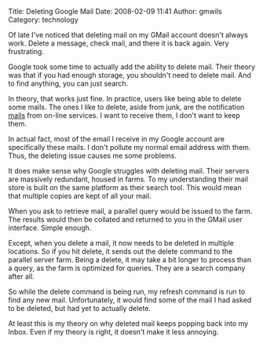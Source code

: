 Title: Deleting Google Mail
Date: 2008-02-09 11:41
Author: gmwils
Category: technology

Of late I've noticed that deleting mail on my GMail account doesn't
always work. Delete a message, check mail, and there it is back again.
Very frustrating.

Google took some time to actually add the ability to delete mail. Their
theory was that if you had enough storage, you shouldn't need to delete
mail. And to find anything, you can just search.

In theory, that works just fine. In practice, users like being able to
delete some mails. The ones I like to delete, aside from junk, are the
notification [mails][] from on-line services. I want to receive them, I
don't want to keep them.

In actual fact, most of the email I receive in my Google account are
specifically these mails. I don't pollute my normal email address with
them. Thus, the deleting issue causes me some problems.

It does make sense why Google struggles with deleting mail. Their
servers are massively redundant, housed in farms. To my understanding
their mail store is built on the same platform as their search tool.
This would mean that multiple copies are kept of all your mail.

When you ask to retrieve mail, a parallel query would be issued to the
farm. The results would then be collated and returned to you in the
GMail user interface. Simple enough.

Except, when you delete a mail, it now needs to be deleted in multiple
locations. So if you hit delete, it sends out the delete command to the
parallel server farm. Being a delete, it may take a bit longer to
process than a query, as the farm is optimized for queries. They are a
search company after all.

So while the delete command is being run, my refresh command is run to
find any new mail. Unfortunately, it would find some of the mail I had
asked to be deleted, but had yet to actually delete.

At least this is my theory on why deleted mail keeps popping back into
my Inbox. Even if my theory is right, it doesn't make it less annoying.

  [mails]: http://en.wikipedia.org/wiki/Bacn_(electronic)
